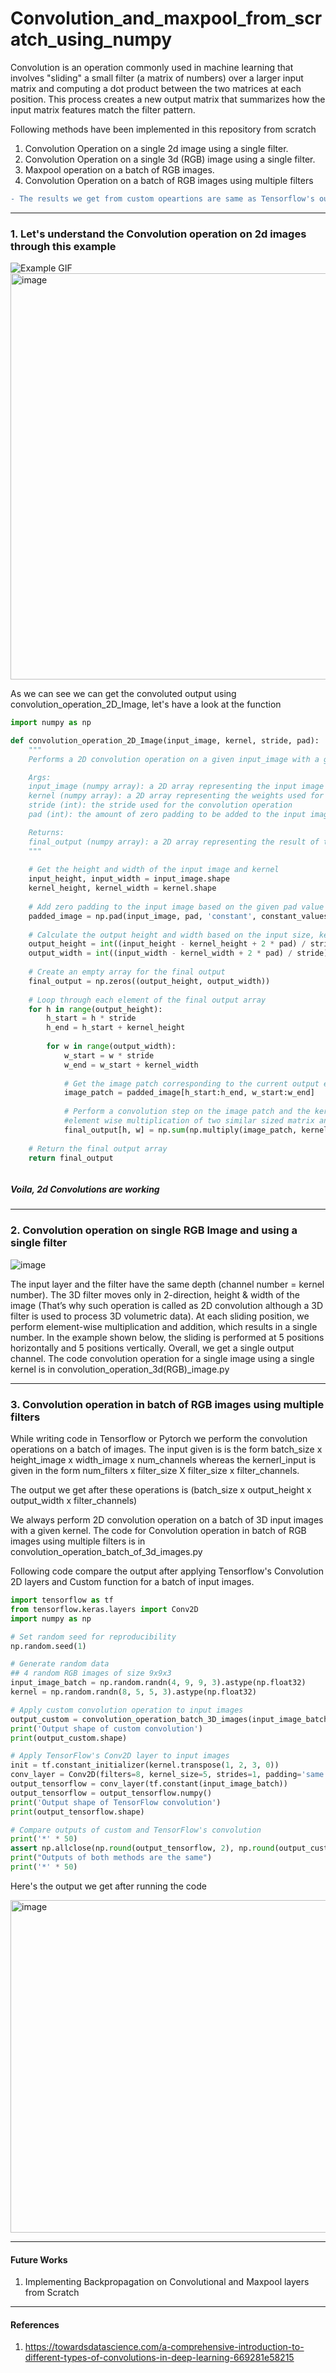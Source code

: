 # Convolution_and_maxpool_from_scratch_using_numpy


Convolution is an operation commonly used in machine learning that involves "sliding" a small filter (a matrix of numbers) over a larger input matrix and computing a dot product between the two matrices at each position. This process creates a new output matrix that summarizes how the input matrix features match the filter pattern.

Following methods have been implemented in this repository from scratch
1. Convolution Operation on a single 2d image using a single filter.
2. Convolution Operation on a single 3d (RGB) image using a single filter.
3. Maxpool operation on a batch of RGB images.
4. Convolution Operation on a batch of RGB images using multiple filters  
```diff 
- The results we get from custom opeartions are same as Tensorflow's output of Conv2d layer
```


__________________________________________________________________________________________________________________________________________

### 1. Let's understand the Convolution operation on 2d images through this example

![Example GIF](https://miro.medium.com/v2/resize:fit:1070/1*Zx-ZMLKab7VOCQTxdZ1OAw.gif)
<img width="650" alt="image" src="https://user-images.githubusercontent.com/99056351/219140971-a662bc34-12bb-472d-8452-092e78a63bc7.png" >

As we can see we can get the convoluted output using convolution_operation_2D_Image, let's have a look at the function

```python
import numpy as np

def convolution_operation_2D_Image(input_image, kernel, stride, pad):
    """
    Performs a 2D convolution operation on a given input_image with a given kernel.

    Args:
    input_image (numpy array): a 2D array representing the input image
    kernel (numpy array): a 2D array representing the weights used for the convolution
    stride (int): the stride used for the convolution operation
    pad (int): the amount of zero padding to be added to the input image

    Returns:
    final_output (numpy array): a 2D array representing the result of the convolution operation
    """
    
    # Get the height and width of the input image and kernel
    input_height, input_width = input_image.shape
    kernel_height, kernel_width = kernel.shape
    
    # Add zero padding to the input image based on the given pad value
    padded_image = np.pad(input_image, pad, 'constant', constant_values=(0, 0))
    
    # Calculate the output height and width based on the input size, kernel size, stride, and pad
    output_height = int((input_height - kernel_height + 2 * pad) / stride) + 1
    output_width = int((input_width - kernel_width + 2 * pad) / stride) + 1
    
    # Create an empty array for the final output
    final_output = np.zeros((output_height, output_width))
    
    # Loop through each element of the final output array
    for h in range(output_height):
        h_start = h * stride
        h_end = h_start + kernel_height
        
        for w in range(output_width):
            w_start = w * stride
            w_end = w_start + kernel_width
            
            # Get the image patch corresponding to the current output element
            image_patch = padded_image[h_start:h_end, w_start:w_end]
            
            # Perform a convolution step on the image patch and the kernel
            #element wise multiplication of two similar sized matrix and taking element wise sum of resultant matrix
            final_output[h, w] = np.sum(np.multiply(image_patch, kernel))
    
    # Return the final output array
    return final_output



```



##### Voila, 2d Convolutions are working

------------------------------------------------------------------------------------------------------------------------------------------

### 2. Convolution operation on single RGB Image and using a single filter 

![image](https://user-images.githubusercontent.com/99056351/219204102-a086ab29-df83-4f0e-9eff-6da7671995ce.png)

The input layer and the filter have the same depth (channel number = kernel number). The 3D filter moves only in 2-direction, height & width of the image (That’s why such operation is called as 2D convolution although a 3D filter is used to process 3D volumetric data). At each sliding position, we perform element-wise multiplication and addition, which results in a single number. In the example shown below, the sliding is performed at 5 positions horizontally and 5 positions vertically. Overall, we get a single output channel.
The code convolution operation for a single image using a single kernel is in convolution_operation_3d(RGB)_image.py

____________________________________________________________________________________________________________________________________________

### 3. Convolution operation in batch of RGB images using multiple filters

While writing code in Tensorflow or Pytorch we perform the convolution operations on a batch of images. The input given is is the form batch_size x height_image x width_image x num_channels whereas the kernerl_input is given in the form num_filters x filter_size X filter_size x filter_channels.

The output we get after these operations is (batch_size x output_height x output_width x filter_channels)

We always perform 2D convolution operation on a batch of 3D input images with a given kernel.
The code for Convolution operation in batch of RGB images using multiple filters is in convolution_operation_batch_of_3d_images.py 

Following code compare the output  after applying Tensorflow's Convolution 2D layers and Custom function for a batch of input images.

```python
import tensorflow as tf
from tensorflow.keras.layers import Conv2D
import numpy as np

# Set random seed for reproducibility
np.random.seed(1)

# Generate random data
## 4 random RGB images of size 9x9x3
input_image_batch = np.random.randn(4, 9, 9, 3).astype(np.float32)
kernel = np.random.randn(8, 5, 5, 3).astype(np.float32)

# Apply custom convolution operation to input images
output_custom = convolution_operation_batch_3D_images(input_image_batch, kernel, stride=1, pad=2)
print('Output shape of custom convolution')
print(output_custom.shape)

# Apply TensorFlow's Conv2D layer to input images
init = tf.constant_initializer(kernel.transpose(1, 2, 3, 0))
conv_layer = Conv2D(filters=8, kernel_size=5, strides=1, padding='same', use_bias=False, kernel_initializer=init)
output_tensorflow = conv_layer(tf.constant(input_image_batch))
output_tensorflow = output_tensorflow.numpy()
print('Output shape of TensorFlow convolution')
print(output_tensorflow.shape)

# Compare outputs of custom and TensorFlow's convolution
print('*' * 50)
assert np.allclose(np.round(output_tensorflow, 2), np.round(output_custom, 2), rtol=1e-5, atol=1e-8)
print("Outputs of both methods are the same")
print('*' * 50)


```
Here's the output we get after running the code

<img width="532" alt="image" src="https://user-images.githubusercontent.com/99056351/219207491-9fc7ce18-340d-403d-99b8-023e6613b0c8.png">


________________________________________________________________________________________________________________________________________
#### Future Works
1. Implementing Backpropagation on Convolutional and Maxpool layers from Scratch

_______________________________________________________________________________________________________________________________________
#### References
1. https://towardsdatascience.com/a-comprehensive-introduction-to-different-types-of-convolutions-in-deep-learning-669281e58215

